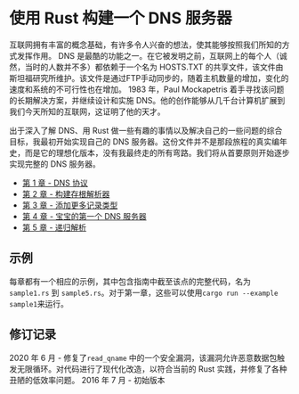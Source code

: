 使用 Rust 构建一个 DNS 服务器
=============================

互联网拥有丰富的概念基础，有许多令人兴奋的想法，使其能够按照我们所知的方式发挥作用。 DNS 是最酷的功能之一。在它被发明之前，互联网上的每个人（诚然，当时的人数并不多）都依赖于一个名为 HOSTS.TXT 的共享文件，该文件由斯坦福研究所维护。该文件是通过FTP手动同步的，随着主机数量的增加，变化的速度和系统的不可行性也在增加。 1983 年，Paul Mockapetris 着手寻找该问题的长期解决方案，并继续设计和实施 DNS。他的创作能够从几千台计算机扩展到我们今天所知的互联网，这证明了他的天才。

出于深入了解 DNS、用 Rust 做一些有趣的事情以及解决自己的一些问题的综合目标，我最初开始实现自己的 DNS 服务器。这份文件并不是那段旅程的真实编年史，而是它的理想化版本，没有我最终走的所有弯路。我们将从首要原则开始逐步实现完整的 DNS 服务器。

 * [第 1 章 - DNS 协议](/chapter1.md)
 * [第 2 章 - 构建存根解析器](/chapter2.md)
 * [第 3 章 - 添加更多记录类型](/chapter3.md)
 * [第 4 章 - 宝宝的第一个 DNS 服务器](/chapter4.md)
 * [第 5 章 - 递归解析](/chapter5.md)

示例
-------

每章都有一个相应的示例，其中包含指南中截至该点的完整代码，名为 `sample1.rs` 到 `sample5.rs`。对于第一章，这些可以使用`cargo run --example sample1`来运行。

修订记录
----------------
2020 年 6 月 - 修复了`read_qname` 中的一个安全漏洞，该漏洞允许恶意数据包触发无限循环。对代码进行了现代化改造，以符合当前的 Rust 实践，并修复了各种丑陋的低效率问题。
2016 年 7 月 - 初始版本